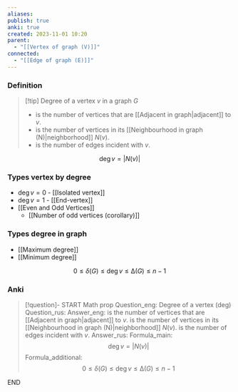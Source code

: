 ```yaml
---
aliases: 
publish: true
anki: true
created: 2023-11-01 10:20
parent:
  - "[[Vertex of graph (V)]]"
connected:
  - "[[Edge of graph (E)]]"
---
```

### Definition
> [!tip] Degree of a vertex ${} v {}$ in a graph $G {}$
 > - is the number of vertices that are [[Adjacent in graph|adjacent]] to ${} v {}$. 
 > - is the number of vertices in its [[Neighbourhood in graph (N)|neighborhood]] $N(v) {}$. 
 > - is the number of edges incident with $v$.

$$\deg v = |N(v)|$$
### Types vertex by degree
- ${} \deg v = 0 {}$ - [[Isolated vertex]]
- ${} \deg v = 1 {}$ - [[End-vertex]]
- [[Even and Odd Vertices]]
	- [[Number of odd vertices (corollary)]]

### Types degree in graph
- [[Maximum degree]]
- [[Minimum degree]]


$$0 ≤ δ(G) ≤ \deg v ≤ ∆(G) ≤ n − 1$$

### Anki
> [!question]-
START
Math prop
Question_eng: Degree of a vertex (deg)
Question_rus: 
Answer_eng:  is the number of vertices that are [[Adjacent in graph|adjacent]] to ${} v {}$. 
 is the number of vertices in its [[Neighbourhood in graph (N)|neighborhood]] ${} N(v) {}$. 
 is the number of edges incident with $v$.
Answer_rus: 
Formula_main: $$\deg v = |N(v)|$$
Formula_additional: $$0 ≤ δ(G) ≤ \deg v ≤ ∆(G) ≤ n − 1$$
<!--ID: 1699164516907-->
END









